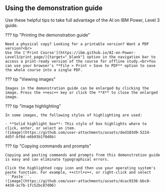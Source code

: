 ## Using the demonstration guide
Use these helpful tips to take full advantage of the AI on IBM Power, Level 3 guide.

??? tip "Printing the demonstration guide"

    Need a physical copy? Looking for a printable version? Want a PDF version?<br>
    Use the ['Print Course'](https://ibm.github.io/AI-on-Power-Level3/print_page/){target="_blank"} option in the navigation bar to access a print-ready version of the course for offline study.<br>You can use your browser's **File > Print > Save to PDF** option to save the whole course into a single PDF.
 

??? tip "Viewing images"

    Images in the demonstration guide can be enlarged by clicking the image. Press the ++esc++ key or click the **X** to close the enlarged image.
 
??? tip "Image highlighting"

    In some images, the following styles of highlighting are used:

    - **Solid highlight box**: This style of box highlights where to click, enter, or select an item.
    ![image](https://github.com/user-attachments/assets/ded103d9-5224-4d5f-bf8d-e6b93b1f0d6b)

??? tip "Copying commands and prompts"

    Copying and pasting commands and prompts from this demonstration guide is easy and can eliminate typographical errors.

    Click the highlighted copy icon and then use your operating system's paste function. For example, ++ctrl+v++, or right-click and select ```Paste```.
    ![image](https://github.com/user-attachments/assets/dcac9336-bbc0-4438-ac7b-1fc52bc87d06)


